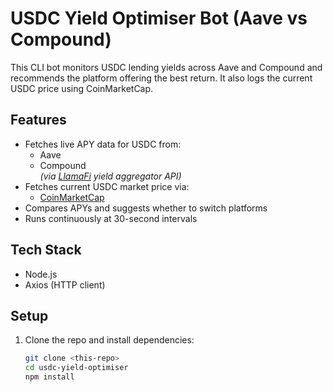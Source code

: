 # USDC Yield Optimiser Bot (Aave vs Compound)

This CLI bot monitors USDC lending yields across Aave and Compound and recommends the platform offering the best return. It also logs the current USDC price using CoinMarketCap.

## Features

- Fetches live APY data for USDC from:
  - Aave
  - Compound  
  *(via [LlamaFi](https://yields.llama.fi/) yield aggregator API)*
- Fetches current USDC market price via:
  - [CoinMarketCap](https://coinmarketcap.com/)
- Compares APYs and suggests whether to switch platforms
- Runs continuously at 30-second intervals

## Tech Stack

- Node.js
- Axios (HTTP client)

## Setup

1. Clone the repo and install dependencies:
   ```bash
   git clone <this-repo>
   cd usdc-yield-optimiser
   npm install
